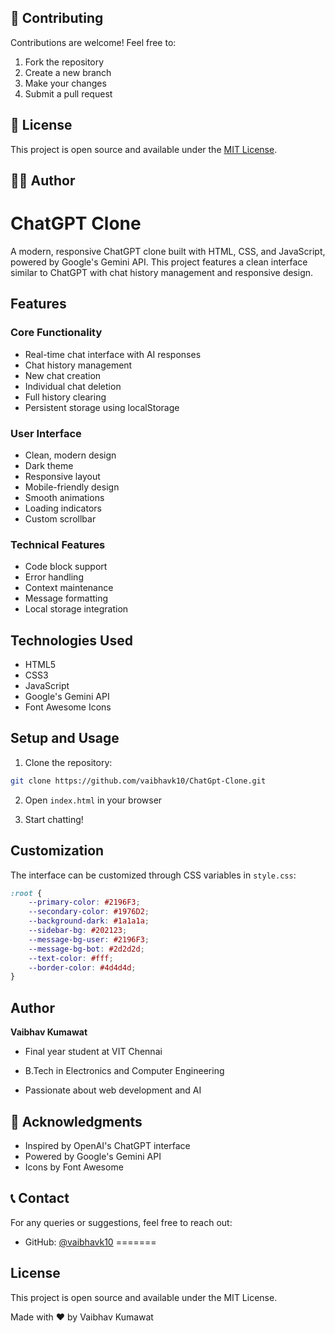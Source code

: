 
## 🤝 Contributing

Contributions are welcome! Feel free to:

1. Fork the repository
2. Create a new branch
3. Make your changes
4. Submit a pull request

## 📝 License

This project is open source and available under the [MIT License](LICENSE).

## 👨‍💻 Author

# ChatGPT Clone

A modern, responsive ChatGPT clone built with HTML, CSS, and JavaScript, powered by Google's Gemini API. This project features a clean interface similar to ChatGPT with chat history management and responsive design.

## Features

### Core Functionality
- Real-time chat interface with AI responses
- Chat history management
- New chat creation
- Individual chat deletion
- Full history clearing
- Persistent storage using localStorage

### User Interface
- Clean, modern design
- Dark theme
- Responsive layout
- Mobile-friendly design
- Smooth animations
- Loading indicators
- Custom scrollbar

### Technical Features
- Code block support
- Error handling
- Context maintenance
- Message formatting
- Local storage integration

## Technologies Used
- HTML5
- CSS3
- JavaScript
- Google's Gemini API
- Font Awesome Icons

## Setup and Usage

1. Clone the repository:
```bash
git clone https://github.com/vaibhavk10/ChatGpt-Clone.git
```

2. Open `index.html` in your browser

3. Start chatting!

## Customization

The interface can be customized through CSS variables in `style.css`:
```css
:root {
    --primary-color: #2196F3;
    --secondary-color: #1976D2;
    --background-dark: #1a1a1a;
    --sidebar-bg: #202123;
    --message-bg-user: #2196F3;
    --message-bg-bot: #2d2d2d;
    --text-color: #fff;
    --border-color: #4d4d4d;
}
```

## Author

**Vaibhav Kumawat**
- Final year student at VIT Chennai
- B.Tech in Electronics and Computer Engineering

- Passionate about web development and AI

## 🙏 Acknowledgments

- Inspired by OpenAI's ChatGPT interface
- Powered by Google's Gemini API
- Icons by Font Awesome

## 📞 Contact

For any queries or suggestions, feel free to reach out:
- GitHub: [@vaibhavk10](https://github.com/vaibhavk10)
=======

## License

This project is open source and available under the MIT License.

Made with ❤️ by Vaibhav Kumawat
